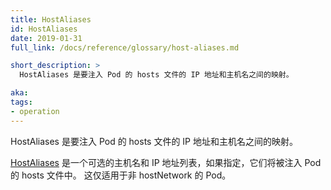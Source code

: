 ```yaml
---
title: HostAliases
id: HostAliases
date: 2019-01-31
full_link: /docs/reference/glossary/host-aliases.md

short_description: >
  HostAliases 是要注入 Pod 的 hosts 文件的 IP 地址和主机名之间的映射。

aka:
tags:
- operation
---
```


<!--
---
title: HostAliases
id: HostAliases
date: 2019-01-31
full_link: /docs/reference/glossary/host-aliases.md

short_description: >

   A HostAliases is a mapping between the IP address and hostname to be injected into a Pod's hosts file.
aka:
tags:
- operation
---
-->
<!--
 A HostAliases is a mapping between the IP address and hostname to be injected into a Pod's hosts file.
-->

HostAliases 是要注入 Pod 的 hosts 文件的 IP 地址和主机名之间的映射。

<!--more-->

<!--
[HostAliases](/docs/reference/glossary/host-aliases.md) is an optional list of hostnames and IP addresses that will be injected into the Pod's hosts file if specified. This is only valid for non-hostNetwork Pods.
-->

[HostAliases](/docs/reference/generated/kubernetes-api/v1.13/#hostalias-v1-corev) 是一个可选的主机名和 IP 地址列表，如果指定，它们将被注入 Pod 的 hosts 文件中。 这仅适用于非 hostNetwork 的 Pod。
